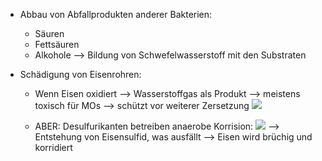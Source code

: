- Abbau von Abfallprodukten anderer Bakterien:
	- Säuren
	- Fettsäuren 
	- Alkohole 
	--> Bildung von Schwefelwasserstoff mit den Substraten


- Schädigung von Eisenrohren:
	- Wenn Eisen oxidiert --> Wasserstoffgas als Produkt --> meistens toxisch für MOs --> schützt vor weiterer Zersetzung 
	![](Pasted%20image%2020231116161836.png)
	
	- ABER: Desulfurikanten betreiben anaerobe Korrision:
	![](Pasted%20image%2020231116161853.png)
	--> Entstehung von Eisensulfid, was ausfällt --> Eisen wird brüchig und korridiert 

